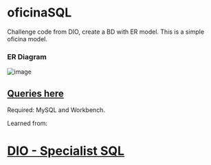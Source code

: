 # oficinaSQL
Challenge code from DIO, create a BD with ER model. This is a simple oficina model.

### ER Diagram

![image](https://github.com/CharlieCidral/oficinaSQL/assets/69029099/d5154b96-b9f9-4577-9543-88f0a66bfdbd)


## [Queries here](https://github.com/CharlieCidral/oficinaSQL/blob/main/oficinaQueries.sql)

Required: MySQL and Workbench.

Learned from:

# [DIO - Specialist SQL](https://dio.me/curso-sql/AF7AWZ2AEG8V)
